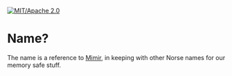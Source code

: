 
[![MIT/Apache 2.0](https://img.shields.io/badge/license-MIT%2FApache-blue.svg)](#license)

# Name?

The name is a reference to [Mimir](https://www.britannica.com/topic/Mimir), in keeping with other Norse names for our memory safe stuff.
